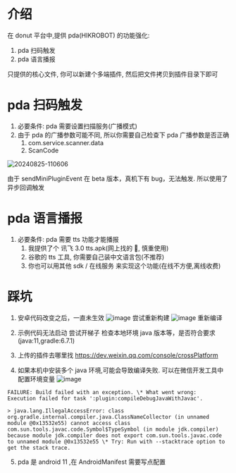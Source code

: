 # 介绍

在 donut 平台中,提供 pda(HIKROBOT) 的功能强化:

1. pda 扫码触发
2. pda 语言播报

只提供的核心文件, 你可以新建个多端插件, 然后把文件拷贝到插件目录下即可

# pda 扫码触发

1. 必要条件: pda 需要设置扫描服务(广播模式)
2. 由于 pda 的广播参数可能不同, 所以你需要自己检查下 pda 广播参数是否正确
   1. com.service.scanner.data
   2. ScanCode

![20240825-110606](https://github.com/user-attachments/assets/46a2cb75-f469-4426-bb2a-87e208887908)

由于 sendMiniPluginEvent 在 beta 版本，真机下有 bug，无法触发. 所以使用了异步回调触发

# pda 语言播报

1. 必要条件: pda 需要 tts 功能才能播报
   1. 我提供了个 讯飞 3.0 tts.apk(网上找的 🥲, 慎重使用)
   2. 谷歌的 tts 工具, 你需要自己装中文语言包(不推荐)
   3. 你也可以用其他 sdk / 在线服务 来实现这个功能(在线不方便,离线收费)

# 踩坑

1. 安卓代码改变之后，一直未生效
   ![image](https://github.com/YBFACC/blog/assets/47051132/4c6d394a-403d-4d31-8426-c61de12a434e)
   尝试重新构建
   ![image](https://github.com/YBFACC/blog/assets/47051132/ef115d46-a60b-44fb-8c0a-890db3cce0f2)
   重新编译

2. 示例代码无法启动
   尝试开梯子
   检查本地环境 java 版本等，是否符合要求(java:11,gradle:6.7.1)

3. 上传的插件去哪里找
   https://dev.weixin.qq.com/console/crossPlatform

4. 如果本机中安装多个 java 环境,可能会导致编译失败. 可以在微信开发工具中配置环境变量
   ![image](https://github.com/user-attachments/assets/41c1d0cc-0a6d-40de-9b7a-4e7dd23037fa)

```
FAILURE: Build failed with an exception. \* What went wrong:
Execution failed for task ':plugin:compileDebugJavaWithJavac'.

> java.lang.IllegalAccessError: class org.gradle.internal.compiler.java.ClassNameCollector (in unnamed module @0x13532e55) cannot access class com.sun.tools.javac.code.Symbol$TypeSymbol (in module jdk.compiler) because module jdk.compiler does not export com.sun.tools.javac.code to unnamed module @0x13532e55 \* Try: Run with --stacktrace option to get the stack trace.
```

5. pda 是 android 11 ,在 AndroidManifest 需要写点配置

